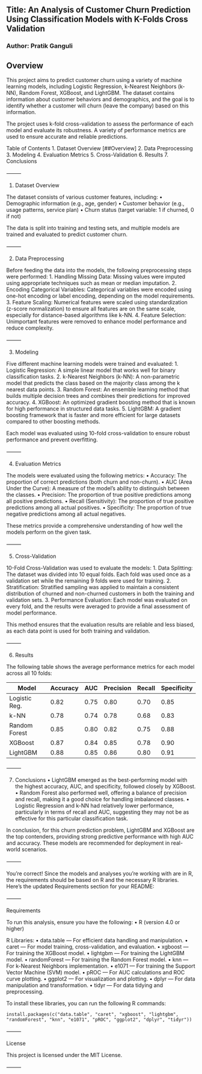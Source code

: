 ## Title: An Analysis of Customer Churn Prediction Using Classification Models with K-Folds Cross Validation
### Author: Pratik Ganguli

## Overview

This project aims to predict customer churn using a variety of machine learning models, including Logistic Regression, k-Nearest Neighbors (k-NN), Random Forest, XGBoost, and LightGBM. The dataset contains information about customer behaviors and demographics, and the goal is to identify whether a customer will churn (leave the company) based on this information.

The project uses k-fold cross-validation to assess the performance of each model and evaluate its robustness. A variety of performance metrics are used to ensure accurate and reliable predictions.


Table of Contents
	1.	Dataset Overview [##Overview]
	2.	Data Preprocessing
	3.	Modeling
	4.	Evaluation Metrics
	5.	Cross-Validation
	6.	Results
	7.	Conclusions

⸻

1. Dataset Overview

The dataset consists of various customer features, including:
	•	Demographic information (e.g., age, gender)
	•	Customer behavior (e.g., usage patterns, service plan)
	•	Churn status (target variable: 1 if churned, 0 if not)

The data is split into training and testing sets, and multiple models are trained and evaluated to predict customer churn.

⸻

2. Data Preprocessing

Before feeding the data into the models, the following preprocessing steps were performed:
	1.	Handling Missing Data: Missing values were imputed using appropriate techniques such as mean or median imputation.
	2.	Encoding Categorical Variables: Categorical variables were encoded using one-hot encoding or label encoding, depending on the model requirements.
	3.	Feature Scaling: Numerical features were scaled using standardization (z-score normalization) to ensure all features are on the same scale, especially for distance-based algorithms like k-NN.
	4.	Feature Selection: Unimportant features were removed to enhance model performance and reduce complexity.

⸻

3. Modeling

Five different machine learning models were trained and evaluated:
	1.	Logistic Regression: A simple linear model that works well for binary classification tasks.
	2.	k-Nearest Neighbors (k-NN): A non-parametric model that predicts the class based on the majority class among the k nearest data points.
	3.	Random Forest: An ensemble learning method that builds multiple decision trees and combines their predictions for improved accuracy.
	4.	XGBoost: An optimized gradient boosting method that is known for high performance in structured data tasks.
	5.	LightGBM: A gradient boosting framework that is faster and more efficient for large datasets compared to other boosting methods.

Each model was evaluated using 10-fold cross-validation to ensure robust performance and prevent overfitting.

⸻

4. Evaluation Metrics

The models were evaluated using the following metrics:
	•	Accuracy: The proportion of correct predictions (both churn and non-churn).
	•	AUC (Area Under the Curve): A measure of the model’s ability to distinguish between the classes.
	•	Precision: The proportion of true positive predictions among all positive predictions.
	•	Recall (Sensitivity): The proportion of true positive predictions among all actual positives.
	•	Specificity: The proportion of true negative predictions among all actual negatives.

These metrics provide a comprehensive understanding of how well the models perform on the given task.

⸻

5. Cross-Validation

10-Fold Cross-Validation was used to evaluate the models:
	1.	Data Splitting: The dataset was divided into 10 equal folds. Each fold was used once as a validation set while the remaining 9 folds were used for training.
	2.	Stratification: Stratified sampling was applied to maintain a consistent distribution of churned and non-churned customers in both the training and validation sets.
	3.	Performance Evaluation: Each model was evaluated on every fold, and the results were averaged to provide a final assessment of model performance.

This method ensures that the evaluation results are reliable and less biased, as each data point is used for both training and validation.

⸻

6. Results

The following table shows the average performance metrics for each model across all 10 folds:

| Model            | Accuracy | AUC  | Precision | Recall | Specificity |
|------------------|----------|------|-----------|--------|-------------|
| Logistic Reg.    | 0.82     | 0.75 | 0.80      | 0.70   | 0.85        |
| k-NN             | 0.78     | 0.74 | 0.78      | 0.68   | 0.83        |
| Random Forest    | 0.85     | 0.80 | 0.82      | 0.75   | 0.88        |
| XGBoost          | 0.87     | 0.84 | 0.85      | 0.78   | 0.90        |
| LightGBM         | 0.88     | 0.85 | 0.86      | 0.80   | 0.91        |

⸻

7. Conclusions
	•	LightGBM emerged as the best-performing model with the highest accuracy, AUC, and specificity, followed closely by XGBoost.
	•	Random Forest also performed well, offering a balance of precision and recall, making it a good choice for handling imbalanced classes.
	•	Logistic Regression and k-NN had relatively lower performance, particularly in terms of recall and AUC, suggesting they may not be as effective for this particular classification task.

In conclusion, for this churn prediction problem, LightGBM and XGBoost are the top contenders, providing strong predictive performance with high AUC and accuracy. These models are recommended for deployment in real-world scenarios.

⸻

You’re correct! Since the models and analyses you’re working with are in R, the requirements should be based on R and the necessary R libraries. Here’s the updated Requirements section for your README:

⸻

Requirements

To run this analysis, ensure you have the following:
	•	R (version 4.0 or higher)

R Libraries:
	•	data.table — For efficient data handling and manipulation.
	•	caret — For model training, cross-validation, and evaluation.
	•	xgboost — For training the XGBoost model.
	•	lightgbm — For training the LightGBM model.
	•	randomForest — For training the Random Forest model.
	•	knn — For k-Nearest Neighbors implementation.
	•	e1071 — For training the Support Vector Machine (SVM) model.
	•	pROC — For AUC calculations and ROC curve plotting.
	•	ggplot2 — For visualization and plotting.
	•	dplyr — For data manipulation and transformation.
	•	tidyr — For data tidying and preprocessing.

To install these libraries, you can run the following R commands:

	install.packages(c("data.table", "caret", "xgboost", "lightgbm", "randomForest", "knn", "e1071", "pROC", "ggplot2", "dplyr", "tidyr"))

⸻

License

This project is licensed under the MIT License.

⸻
